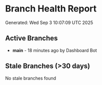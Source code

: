 # Branch Health Report
Generated: Wed Sep  3 10:07:09 UTC 2025

## Active Branches
- **main** - 18 minutes ago by Dashboard Bot

## Stale Branches (>30 days)
No stale branches found
